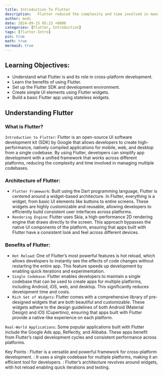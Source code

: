 ```yaml
---
title: Introduction To Flutter
description:   Flutter reduced the complexity and time involved in managing multiple codebases
author: modi
date: 2024-09-15 05:23 +0800
categories: [Flutter, Introduction]
tags: [flutter-Intro]
pin: true
math: true
mermaid: true
---
```




## Learning Objectives:
- Understand what Flutter is and its role in cross-platform development.
- Learn the benefits of using Flutter.
- Set up the Flutter SDK and development environment.
- Create simple UI elements using Flutter widgets.
- Build a basic Flutter app using stateless widgets.


## Understanding Flutter
### What is Flutter?

`Introduction to Flutter`: Flutter is an open-source UI software development kit (SDK) by Google that allows developers to create high-performance, natively compiled applications for mobile, web, and desktop from a single codebase. By using Flutter, developers can simplify app development with a unified framework that works across different platforms, reducing the complexity and time involved in managing multiple codebases.

### Architecture of Flutter:

 - `Flutter Framework`: Built using the Dart programming language, Flutter is centered around a widget-based architecture. In Flutter, everything is a widget, from basic UI elements like buttons to entire screens. These widgets are highly customizable and reusable, allowing developers to efficiently build consistent user interfaces across platforms.
 - `Rendering Engine`: Flutter uses Skia, a high-performance 2D rendering engine that draws directly to the screen. This approach bypasses the native UI components of the platform, ensuring that apps built with Flutter have a consistent look and feel across different devices.

### Benefits of Flutter:

 - `Hot Reload`: One of Flutter’s most powerful features is hot reload, which allows developers to instantly see the effects of code changes without restarting the entire app. This feature speeds up development by enabling quick iterations and experimentation.
 - `Single Codebase`: Flutter enables developers to maintain a single codebase that can be used to create apps for multiple platforms, including Android, iOS, web, and desktop. This significantly reduces development time and costs.
 - `Rich Set of Widgets`: Flutter comes with a comprehensive library of pre-designed widgets that are both beautiful and customizable. These widgets adhere to the design guidelines of both Android (Material Design) and iOS (Cupertino), ensuring that apps built with Flutter provide a native-like experience on each platform.

`Real-World Applications`: Some popular applications built with Flutter include the Google Ads app, Reflectly, and Alibaba. These apps benefit from Flutter’s rapid development cycles and consistent performance across platforms.

Key Points
: Flutter is a versatile and powerful framework for cross-platform development.
: It uses a single codebase for multiple platforms, making it an efficient tool for developers.
: Flutter’s architecture revolves around widgets, with hot reload enabling quick iterations and testing.
